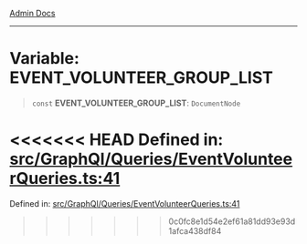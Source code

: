 [Admin Docs](/)

***

# Variable: EVENT\_VOLUNTEER\_GROUP\_LIST

> `const` **EVENT\_VOLUNTEER\_GROUP\_LIST**: `DocumentNode`

<<<<<<< HEAD
Defined in: [src/GraphQl/Queries/EventVolunteerQueries.ts:41](https://github.com/abhassen44/talawa-admin/blob/285f7384c3d26b5028a286d84f89b85120d130a2/src/GraphQl/Queries/EventVolunteerQueries.ts#L41)
=======
Defined in: [src/GraphQl/Queries/EventVolunteerQueries.ts:41](https://github.com/PalisadoesFoundation/talawa-admin/blob/main/src/GraphQl/Queries/EventVolunteerQueries.ts#L41)
>>>>>>> 0c0fc8e1d54e2ef61a81dd93e93d1afca438df84
